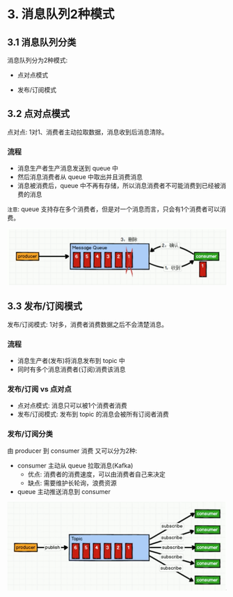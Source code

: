 # 3. 消息队列2种模式

## 3.1 消息队列分类

消息队列分为2种模式:
* 点对点模式

* 发布/订阅模式


## 3.2 点对点模式

点对点: 1对1、消费者主动拉取数据，消息收到后消息清除。

### 流程
* 消息生产者生产消息发送到 queue 中
* 然后消息消费者从 queue 中取出并且消费消息
* 消息被消费后，queue 中不再有存储，所以消息消费者不可能消费到已经被消费的消息

`注意`: queue 支持存在多个消费者，但是对一个消息而言，只会有1个消费者可以消费。

![](../assets/点对点消费模型.png)


## 3.3 发布/订阅模式

发布/订阅模式: 1对多，消费者消费数据之后不会清楚消息。

### 流程
* 消息生产者(发布)将消息发布到 topic 中
* 同时有多个消息消费者(订阅)消费该消息


### 发布/订阅 vs 点对点
* 点对点模式: 消息只可以被1个消费者消费
* 发布/订阅模式: 发布到 topic 的消息会被所有订阅者消费

### 发布/订阅分类

由 producer 到 consumer 消费 又可以分为2种:

* consumer 主动从 queue 拉取消息(Kafka)
    * 优点: 消费者的消费速度，可以由消费者自己来决定
    * 缺点: 需要维护长轮询，浪费资源 
* queue 主动推送消息到 consumer

![](../assets/发布订阅模型.png)

